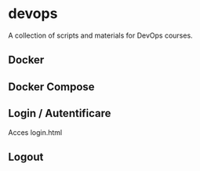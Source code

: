 # devops


A collection of scripts and materials for DevOps courses.

## Docker

## Docker Compose

## Login / Autentificare
Acces login.html


## Logout
